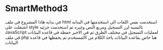 # SmartMethod3
في بدايه هاذا المشروع في ملف html استخدمت نفس اللغات الي استخدمتها في البدايه اشتغلت على style بالنسبه لزر التسجيل ومربع النص وغيره ثم استخدمت جزئيه JavaScript لعمليات التسجيل في مختلف الطرق ثم في الاخير حفظه في قاعده البيانات
في ملف php هنا خاص بقاعده البيانات ياخذ الكلام من االمستخدم ثم يحفظها في قاعده البيانات
